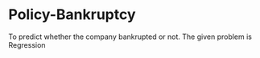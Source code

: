 # Policy-Bankruptcy
To predict whether the company bankrupted or not. The given problem is Regression
